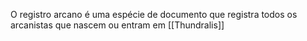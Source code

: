 O registro arcano é uma espécie de documento que registra todos os arcanistas que nascem ou entram em [[Thundralis]]